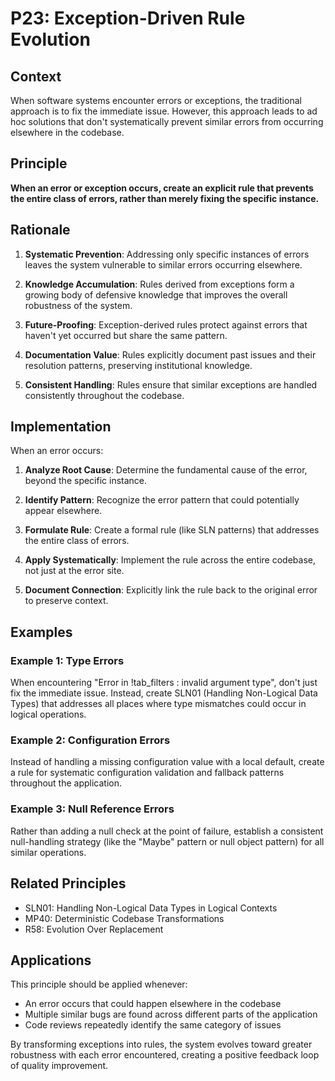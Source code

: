 # P23: Exception-Driven Rule Evolution

## Context
When software systems encounter errors or exceptions, the traditional approach is to fix the immediate issue. However, this approach leads to ad hoc solutions that don't systematically prevent similar errors from occurring elsewhere in the codebase.

## Principle
**When an error or exception occurs, create an explicit rule that prevents the entire class of errors, rather than merely fixing the specific instance.**

## Rationale
1. **Systematic Prevention**: Addressing only specific instances of errors leaves the system vulnerable to similar errors occurring elsewhere.

2. **Knowledge Accumulation**: Rules derived from exceptions form a growing body of defensive knowledge that improves the overall robustness of the system.

3. **Future-Proofing**: Exception-derived rules protect against errors that haven't yet occurred but share the same pattern.

4. **Documentation Value**: Rules explicitly document past issues and their resolution patterns, preserving institutional knowledge.

5. **Consistent Handling**: Rules ensure that similar exceptions are handled consistently throughout the codebase.

## Implementation
When an error occurs:

1. **Analyze Root Cause**: Determine the fundamental cause of the error, beyond the specific instance.

2. **Identify Pattern**: Recognize the error pattern that could potentially appear elsewhere.

3. **Formulate Rule**: Create a formal rule (like SLN patterns) that addresses the entire class of errors.

4. **Apply Systematically**: Implement the rule across the entire codebase, not just at the error site.

5. **Document Connection**: Explicitly link the rule back to the original error to preserve context.

## Examples

### Example 1: Type Errors
When encountering "Error in !tab_filters : invalid argument type", don't just fix the immediate issue. Instead, create SLN01 (Handling Non-Logical Data Types) that addresses all places where type mismatches could occur in logical operations.

### Example 2: Configuration Errors
Instead of handling a missing configuration value with a local default, create a rule for systematic configuration validation and fallback patterns throughout the application.

### Example 3: Null Reference Errors
Rather than adding a null check at the point of failure, establish a consistent null-handling strategy (like the "Maybe" pattern or null object pattern) for all similar operations.

## Related Principles
- SLN01: Handling Non-Logical Data Types in Logical Contexts
- MP40: Deterministic Codebase Transformations
- R58: Evolution Over Replacement

## Applications
This principle should be applied whenever:
- An error occurs that could happen elsewhere in the codebase
- Multiple similar bugs are found across different parts of the application
- Code reviews repeatedly identify the same category of issues

By transforming exceptions into rules, the system evolves toward greater robustness with each error encountered, creating a positive feedback loop of quality improvement.